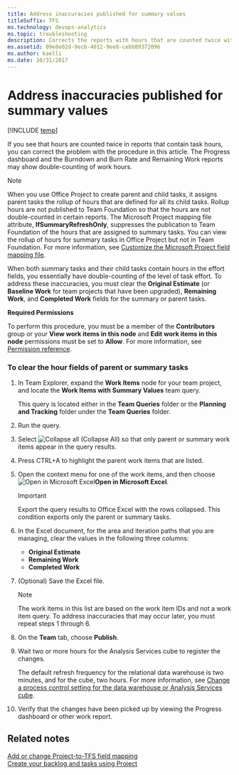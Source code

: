 ```yaml
---
title: Address inaccuracies published for summary values 
titleSuffix: TFS 
ms.technology: devops-analytics
ms.topic: troubleshooting
description: Corrects the reports with hours that are counted twice with this procedure - Team Foundation Server 
ms.assetid: 09e8e02d-9ecb-4012-9ee0-cebb89372096
ms.author: kaelli
ms.date: 10/31/2017
---
```


# Address inaccuracies published for summary values

[!INCLUDE [temp](../includes/tfs-report-platform-version.md)]

If you see that hours are counted twice in reports that contain task hours, you can correct the problem with the procedure in this article. The Progress dashboard and the Burndown and Burn Rate and Remaining Work reports may show double-counting of work hours.

> [!NOTE]  
>  When you use Office Project to create parent and child tasks, it assigns parent tasks the rollup of hours that are defined for all its child tasks. Rollup hours are not published to Team Foundation so that the hours are not double-counted in certain reports. The Microsoft Project mapping file attribute, **IfSummaryRefreshOnly**, suppresses the publication to Team Foundation of the hours that are assigned to summary tasks. You can view the rollup of hours for summary tasks in Office Project but not in Team Foundation. For more information, see [Customize the Microsoft Project field mapping file](../../reference/xml/map-microsoft-project-fields-to-tf-fields.md).

When both summary tasks and their child tasks contain hours in the effort fields, you essentially have double-counting of the level of task effort. To address these inaccuracies, you must clear the **Original Estimate** (or **Baseline Work** for team projects that have been upgraded), **Remaining Work**, and **Completed Work** fields for the summary or parent tasks.

**Required Permissions**

To perform this procedure, you must be a member of the **Contributors** group or your **View work items in this node** and **Edit work items in this node** permissions must be set to **Allow**. For more information, see [Permission reference](../../organizations/security/set-project-collection-level-permissions.md).

### To clear the hour fields of parent or summary tasks

1.  In Team Explorer, expand the **Work Items** node for your team project, and locate the **Work Items with Summary Values** team query.

    This query is located either in the **Team Queries** folder or the **Planning and Tracking** folder under the **Team Queries** folder.

2.  Run the query.

3.  Select ![Collapse all](media/icon_collapseall.png "Icon_CollapseAll") (Collapse All) so that only parent or summary work items appear in the query results.

4.  Press CTRL+A to highlight the parent work items that are listed.

5.  Open the context menu for one of the work items, and then choose ![Open in Microsoft Excel](media/icon_openinexcel.png "Icon_openInExcel")**Open in Microsoft Excel**.

    > [!IMPORTANT]  
    >  Export the query results to Office Excel with the rows collapsed. This condition exports only the parent or summary tasks.

6.  In the Excel document, for the area and iteration paths that you are managing, clear the values in the following three columns:

    * **Original Estimate**
    * **Remaining Work**
    * **Completed Work**

7.  (Optional) Save the Excel file.

    > [!NOTE]  
    > The work items in this list are based on the work item IDs and not a work item query. To address inaccuracies that may occur later, you must repeat steps 1 through 6.

8.  On the **Team** tab, choose **Publish**.

9.  Wait two or more hours for the Analysis Services cube to register the changes.

    The default refresh frequency for the relational data warehouse is two minutes, and for the cube, two hours. For more information, see [Change a process control setting for the data warehouse or Analysis Services cube](../admin/change-a-process-control-setting.md).

10. Verify that the changes have been picked up by viewing the Progress dashboard or other work report.

## Related notes

[Add or change Project-to-TFS field mapping](../../reference/xml/add-or-change-how-project-fields-map-to-tfs-fields.md)  
 [Create your backlog and tasks using Project](../../boards/backlogs/office/create-your-backlog-tasks-using-project.md)
